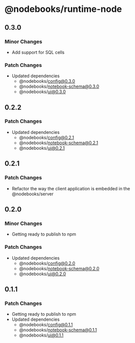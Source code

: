 # @nodebooks/runtime-node

## 0.3.0

### Minor Changes

- Add support for SQL cells

### Patch Changes

- Updated dependencies
  - @nodebooks/config@0.3.0
  - @nodebooks/notebook-schema@0.3.0
  - @nodebooks/ui@0.3.0

## 0.2.2

### Patch Changes

- Updated dependencies
  - @nodebooks/config@0.2.1
  - @nodebooks/notebook-schema@0.2.1
  - @nodebooks/ui@0.2.1

## 0.2.1

### Patch Changes

- Refactor the way the client application is embedded in the @nodebooks/server

## 0.2.0

### Minor Changes

- Getting ready to publish to npm

### Patch Changes

- Updated dependencies
  - @nodebooks/config@0.2.0
  - @nodebooks/notebook-schema@0.2.0
  - @nodebooks/ui@0.2.0

## 0.1.1

### Patch Changes

- Getting ready to publish to npm
- Updated dependencies
  - @nodebooks/config@0.1.1
  - @nodebooks/notebook-schema@0.1.1
  - @nodebooks/ui@0.1.1
